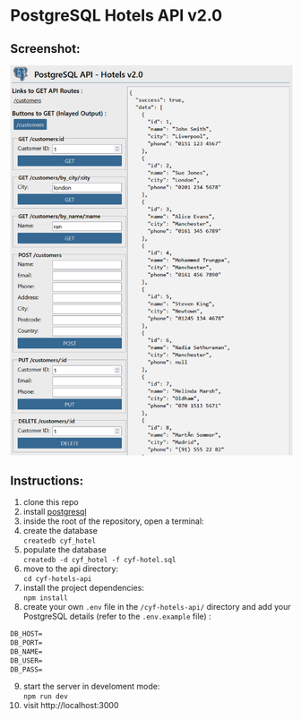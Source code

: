 # PostgreSQL Hotels API v2.0

## Screenshot:

![](project-screenshot.png)

## Instructions:

1. clone this repo
2. install [postgresql](https://www.postgresql.org/)
3. inside the root of the repository, open a terminal:
4. create the database  
   `createdb cyf_hotel`
5. populate the database  
   `createdb -d cyf_hotel -f cyf-hotel.sql`
6. move to the api directory:  
   `cd cyf-hotels-api`
7. install the project dependencies:  
   `npm install`
8. create your own `.env` file in the `/cyf-hotels-api/` directory and add your PostgreSQL details (refer to the `.env.example` file) :

```
DB_HOST=
DB_PORT=
DB_NAME=
DB_USER=
DB_PASS=
```

9. start the server in develoment mode:  
   `npm run dev`
10. visit http://localhost:3000
